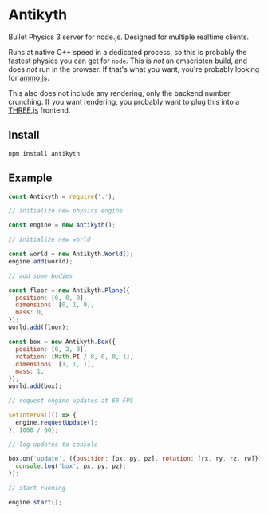 # Antikyth
Bullet Physics 3 server for node.js. Designed for multiple realtime clients.

Runs at native C++ speed in a dedicated process, so this is probably the fastest physics you can get for `node`. This is _not_ an emscripten build, and does _not_ run in the browser. If that's what you want, you're probably looking for [ammo.js](https://github.com/kripken/ammo.js/).

This also does not include any rendering, only the backend number crunching. If you want rendering, you probably want to plug this into a [THREE.js](https://github.com/mrdoob/three.js/) frontend.

## Install

```
npm install antikyth
```

## Example

```js
const Antikyth = require('.');

// initialize new physics engine

const engine = new Antikyth();

// initialize new world

const world = new Antikyth.World();
engine.add(world);

// add some bodies

const floor = new Antikyth.Plane({
  position: [0, 0, 0],
  dimensions: [0, 1, 0],
  mass: 0,
});
world.add(floor);

const box = new Antikyth.Box({
  position: [0, 2, 0],
  rotation: [Math.PI / 8, 0, 0, 1],
  dimensions: [1, 1, 1],
  mass: 1,
});
world.add(box);

// request engine updates at 60 FPS

setInterval(() => {
  engine.requestUpdate();
}, 1000 / 60);

// log updates to console

box.on('update', ({position: [px, py, pz], rotation: [rx, ry, rz, rw]}) => {
  console.log('box', px, py, pz);
});

// start running

engine.start();
```
